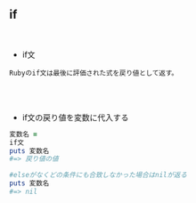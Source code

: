 ## if 
<br>

- if文  
```
Rubyのif文は最後に評価された式を戻り値として返す。

```
<br>
<br>

- if文の戻り値を変数に代入する  
```rb
変数名 = 
if文
puts 変数名
#=> 戻り値の値

#elseがなくどの条件にも合致しなかった場合はnilが返る
puts 変数名
#=> nil
```